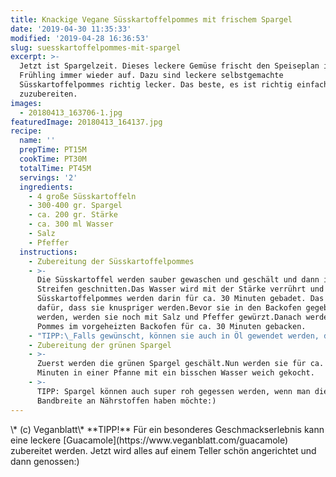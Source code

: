 ```yaml
---
title: Knackige Vegane Süsskartoffelpommes mit frischem Spargel
date: '2019-04-30 11:35:33'
modified: '2019-04-28 16:36:53'
slug: suesskartoffelpommes-mit-spargel
excerpt: >-
  Jetzt ist Spargelzeit. Dieses leckere Gemüse frischt den Speiseplan im
  Frühling immer wieder auf. Dazu sind leckere selbstgemachte
  Süsskartoffelpommes richtig lecker. Das beste, es ist richtig einfach all das
  zuzubereiten. 
images:
  - 20180413_163706-1.jpg
featuredImage: 20180413_164137.jpg
recipe:
  name: ''
  prepTime: PT15M
  cookTime: PT30M
  totalTime: PT45M
  servings: '2'
  ingredients:
    - 4 große Süsskartoffeln
    - 300-400 gr. Spargel
    - ca. 200 gr. Stärke
    - ca. 300 ml Wasser
    - Salz
    - Pfeffer
  instructions:
    - Zubereitung der Süsskartoffelpommes
    - >-
      Die Süsskartoffel werden sauber gewaschen und geschält und dann in schmale
      Streifen geschnitten.Das Wasser wird mit der Stärke verrührt und die
      Süsskartoffelpommes werden darin für ca. 30 Minuten gebadet. Das sorgt
      dafür, dass sie knuspriger werden.Bevor sie in den Backofen gegeben
      werden, werden sie noch mit Salz und Pfeffer gewürzt.Danach werden die
      Pommes im vorgeheizten Backofen für ca. 30 Minuten gebacken.
    - "TIPP:\_Falls gewünscht, können sie auch in Öl gewendet werden, damit sie noch ein bisschen geschmacksintensiver werden.Als Alternative zum Stärkebad, könnte man die Süsskartoffelstreifen auch für ein paar Stunden in Wasser einweichen lassen und nachher in Kokosmehl wenden und dann in den Backofen geben."
    - Zubereitung der grünen Spargel
    - >-
      Zuerst werden die grünen Spargel geschält.Nun werden sie für ca. 10
      Minuten in einer Pfanne mit ein bisschen Wasser weich gekocht.
    - >-
      TIPP: Spargel können auch super roh gegessen werden, wenn man die volle
      Bandbreite an Nährstoffen haben möchte:)
---
```


<!-- Image removed (no copyright): 20180413_163706-1-768x480.jpg --> \* (c) Veganblatt\* **TIPP!** Für ein besonderes Geschmackserlebnis kann eine leckere [Guacamole](https://www.veganblatt.com/guacamole) zubereitet werden. Jetzt wird alles auf einem Teller schön angerichtet und dann genossen:)
